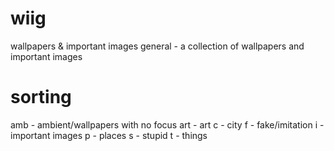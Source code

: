 # wiig
wallpapers &amp; important images general - a collection of wallpapers and important images

# sorting
amb - ambient/wallpapers with no focus
art - art
c - city
f - fake/imitation
i - important images
p - places
s - stupid
t - things
